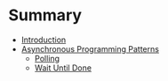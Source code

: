 # Summary

* [Introduction](README.md)
* [Asynchronous Programming Patterns](asynchronous-programming-patterns/README.md)
    * [Polling](asynchronous-programming-patterns/polling.md)
    * [Wait Until Done](asynchronous-programming-patterns/wait-until-done.md)
